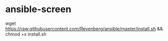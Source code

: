 # ansible-screen
wget https://raw.githubusercontent.com/Revenberg/ansible/master/install.sh && chmod +x install.sh
